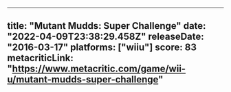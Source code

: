 
---
title: "Mutant Mudds: Super Challenge"
date: "2022-04-09T23:38:29.458Z"
releaseDate: "2016-03-17"
platforms: ["wiiu"]
score: 83
metacriticLink: "https://www.metacritic.com/game/wii-u/mutant-mudds-super-challenge"
---

